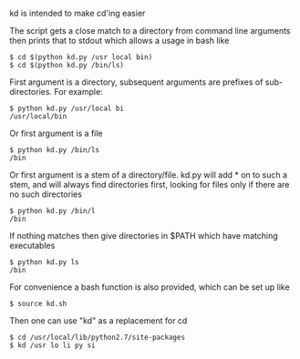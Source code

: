 kd is intended to make cd'ing easier

The script gets a close match to a directory from command line arguments then prints that to stdout which allows a usage in bash like

    $ cd $(python kd.py /usr local bin)
    $ cd $(python kd.py /bin/ls)

First argument is a directory, subsequent arguments are prefixes of sub-directories. For example:

    $ python kd.py /usr/local bi
    /usr/local/bin

Or first argument is a file

    $ python kd.py /bin/ls
    /bin

Or first argument is a stem of a directory/file. kd.py will add * on to such a stem, and will always find directories first, looking for files only if there are no such directories

    $ python kd.py /bin/l
    /bin

If nothing matches then give directories in $PATH which have matching executables

    $ python kd.py ls
    /bin

For convenience a bash function is also provided, which can be set up like

    $ source kd.sh

Then one can use "kd" as a replacement for cd

    $ cd /usr/local/lib/python2.7/site-packages
    $ kd /usr lo li py si
